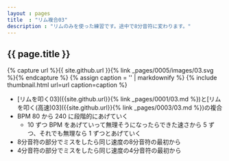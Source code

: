 ```yaml
---
layout : pages
title  : "リム複合03"
description : "リムのみを使った練習です。途中で8分音符に変わります。"
---
```


## {{ page.title }}

{% capture url %}{{ site.github.url }}{% link _pages/0005/images/03.svg %}{% endcapture %}
{% assign caption = '' | markdownify %}
{% include thumbnail.html url=url caption=caption %}

* [リムを叩く03]({{site.github.url}}{% link _pages/0001/03.md %})と[リムを叩く(高速)03]({{site.github.url}}{% link _pages/0003/03.md %})の複合
* BPM 80 から 240 に段階的にあげていく
  * 10 ずつ BPM をあげていって無理そうになったらできた速さから 5 ずつ、それでも無理なら 1 ずつとあげていく
* 8分音符の部分でミスをしたら同じ速度の8分音符の最初から
* 4分音符の部分でミスをしたら同じ速度の4分音符の最初から